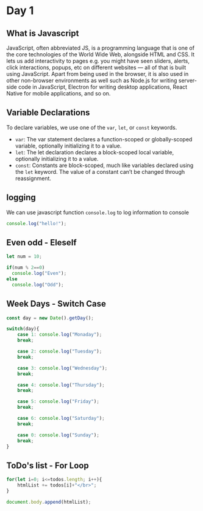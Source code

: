 # Day 1

## What is Javascript

JavaScript, often abbreviated JS, is a programming language that is one of the core technologies of the World Wide Web, alongside HTML and CSS. It lets us add interactivity to pages e.g. you might have seen sliders, alerts, click interactions, popups, etc on different websites — all of that is built using JavaScript. Apart from being used in the browser, it is also used in other non-browser environments as well such as Node.js for writing server-side code in JavaScript, Electron for writing desktop applications, React Native for mobile applications, and so on.

## Variable Declarations

To declare variables, we use one of the `var`, `let`, or `const` keywords.

- `var`: The var statement declares a function-scoped or globally-scoped variable, optionally initializing it to a value.
- `let`: The let declaration declares a block-scoped local variable, optionally initializing it to a value.
- `const`: Constants are block-scoped, much like variables declared using the `let` keyword. The value of a constant can’t be changed through reassignment.

## logging  

We can use javascript function `console.log` to log information to console

```js
console.log("hello!");
```

## Even odd - EleseIf

```js
let num = 10;

if(num % 2==0)
  console.log("Even");
else 
  console.log("Odd");
```

## Week Days - Switch Case

```js
const day = new Date().getDay();

switch(day){
    case 1: console.log("Monaday");
    break;

    case 2: console.log("Tuesday");
    break;

    case 3: console.log("Wednesday");
    break;

    case 4: console.log("Thursday");
    break;

    case 5: console.log("Friday");
    break;

    case 6: console.log("Saturday");
    break;

    case 0: console.log("Sunday");
    break;
}
```

## ToDo's list - For Loop

```js
for(let i=0; i<=todos.length; i++){
    htmlList += todos[i]+"</br>";
}

document.body.append(htmlList);
```